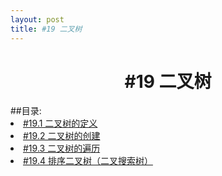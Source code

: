 ```yaml
---
layout: post
title: #19 二叉树
---
```

<h1 style="text-align:center">#19 二叉树</h1>
##目录:
<li> <a href="/post/19/19.1.html">#19.1 二叉树的定义</a></li>
<li> <a href="/post/19/19.2.html">#19.2 二叉树的创建</a> </li>
<li> <a href="/post/19/19.3.html">#19.3 二叉树的遍历</a> </li>
<li> <a href="/post/19/19.4.html">#19.4 排序二叉树（二叉搜索树）</a> </li>
